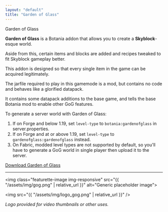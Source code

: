 ```yaml
---
layout: "default"
title: "Garden of Glass"
---
```


<div class='section-header'>
	<span class='glyphicon glyphicon-cloud'></span> 
	Garden of Glass
</div>

**Garden of Glass** is a Botania addon that allows you to create a **Skyblock**-esque world.

Aside from this, certain items and blocks are added and recipes tweaked to fit Skyblock gameplay better.

This addon is designed so that every single item in the game can be acquired legitimately.

The jarfile required to play in this gamemode is a mod, but contains no code and behaves like a glorified datapack.

It contains some datapack additions to the base game, and tells the base Botania mod to enable other GoG features.

To generate a server world with Garden of Glass:

<!-- TODO there was also another earlier string, I think pre-1.16? Needs to be put here.-->
1. If on Forge and below 1.19, set `level-type` to `botania:gardenofglass` in server.properties.
2. If on Forge and at or above 1.19, set `level-type` to `gardenofglass:gardenofglass` instead.
3. On Fabric, modded level types are not supported by default, so you'll have to generate
   a GoG world in single player then upload it to the server.


<a class="btn btn-lg btn-material-cyan" href="https://minecraft.curseforge.com/projects/botania-garden-of-glass" role="button" style="width:500px">Download Garden of Glass</a>

---

<img class="featurette-image img-responsive" src="{{ "/assets/img/gog.png" | relative_url }}" alt="Generic placeholder image">



<img src="{{ "/assets/img/logo_gog.png" | relative_url }}" />

*Logo provided for video thumbnails or other uses.*
